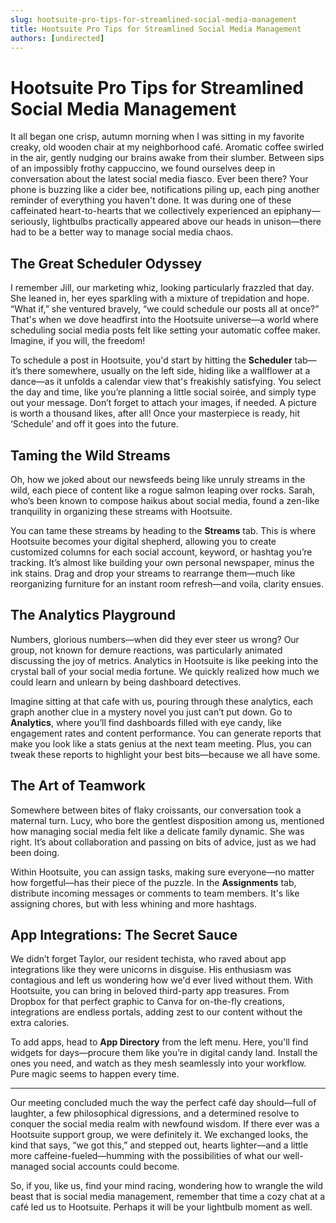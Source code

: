 ```yaml
---
slug: hootsuite-pro-tips-for-streamlined-social-media-management
title: Hootsuite Pro Tips for Streamlined Social Media Management
authors: [undirected]
---
```


# Hootsuite Pro Tips for Streamlined Social Media Management

It all began one crisp, autumn morning when I was sitting in my favorite creaky, old wooden chair at my neighborhood café. Aromatic coffee swirled in the air, gently nudging our brains awake from their slumber. Between sips of an impossibly frothy cappuccino, we found ourselves deep in conversation about the latest social media fiasco. Ever been there? Your phone is buzzing like a cider bee, notifications piling up, each ping another reminder of everything you haven't done. It was during one of these caffeinated heart-to-hearts that we collectively experienced an epiphany—seriously, lightbulbs practically appeared above our heads in unison—there had to be a better way to manage social media chaos.

## The Great Scheduler Odyssey

I remember Jill, our marketing whiz, looking particularly frazzled that day. She leaned in, her eyes sparkling with a mixture of trepidation and hope. “What if,” she ventured bravely, “we could schedule our posts all at once?” That's when we dove headfirst into the Hootsuite universe—a world where scheduling social media posts felt like setting your automatic coffee maker. Imagine, if you will, the freedom! 

To schedule a post in Hootsuite, you'd start by hitting the **Scheduler** tab—it’s there somewhere, usually on the left side, hiding like a wallflower at a dance—as it unfolds a calendar view that's freakishly satisfying. You select the day and time, like you’re planning a little social soirée, and simply type out your message. Don’t forget to attach your images, if needed. A picture is worth a thousand likes, after all! Once your masterpiece is ready, hit ‘Schedule’ and off it goes into the future.

## Taming the Wild Streams

Oh, how we joked about our newsfeeds being like unruly streams in the wild, each piece of content like a rogue salmon leaping over rocks. Sarah, who’s been known to compose haikus about social media, found a zen-like tranquility in organizing these streams with Hootsuite. 

You can tame these streams by heading to the **Streams** tab. This is where Hootsuite becomes your digital shepherd, allowing you to create customized columns for each social account, keyword, or hashtag you’re tracking. It’s almost like building your own personal newspaper, minus the ink stains. Drag and drop your streams to rearrange them—much like reorganizing furniture for an instant room refresh—and voila, clarity ensues.

## The Analytics Playground

Numbers, glorious numbers—when did they ever steer us wrong? Our group, not known for demure reactions, was particularly animated discussing the joy of metrics. Analytics in Hootsuite is like peeking into the crystal ball of your social media fortune. We quickly realized how much we could learn and unlearn by being dashboard detectives.

Imagine sitting at that cafe with us, pouring through these analytics, each graph another clue in a mystery novel you just can’t put down. Go to **Analytics**, where you’ll find dashboards filled with eye candy, like engagement rates and content performance. You can generate reports that make you look like a stats genius at the next team meeting. Plus, you can tweak these reports to highlight your best bits—because we all have some.

## The Art of Teamwork

Somewhere between bites of flaky croissants, our conversation took a maternal turn. Lucy, who bore the gentlest disposition among us, mentioned how managing social media felt like a delicate family dynamic. She was right. It’s about collaboration and passing on bits of advice, just as we had been doing.

Within Hootsuite, you can assign tasks, making sure everyone—no matter how forgetful—has their piece of the puzzle. In the **Assignments** tab, distribute incoming messages or comments to team members. It's like assigning chores, but with less whining and more hashtags.

## App Integrations: The Secret Sauce

We didn’t forget Taylor, our resident techista, who raved about app integrations like they were unicorns in disguise. His enthusiasm was contagious and left us wondering how we'd ever lived without them. With Hootsuite, you can bring in beloved third-party app treasures. From Dropbox for that perfect graphic to Canva for on-the-fly creations, integrations are endless portals, adding zest to our content without the extra calories. 

To add apps, head to **App Directory** from the left menu. Here, you'll find widgets for days—procure them like you’re in digital candy land. Install the ones you need, and watch as they mesh seamlessly into your workflow. Pure magic seems to happen every time.

---

Our meeting concluded much the way the perfect café day should—full of laughter, a few philosophical digressions, and a determined resolve to conquer the social media realm with newfound wisdom. If there ever was a Hootsuite support group, we were definitely it. We exchanged looks, the kind that says, “we got this,” and stepped out, hearts lighter—and a little more caffeine-fueled—humming with the possibilities of what our well-managed social accounts could become.

So, if you, like us, find your mind racing, wondering how to wrangle the wild beast that is social media management, remember that time a cozy chat at a café led us to Hootsuite. Perhaps it will be your lightbulb moment as well.